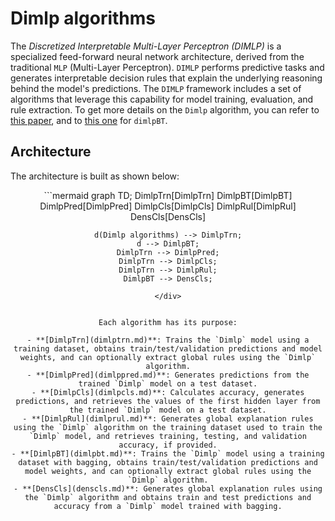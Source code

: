 # Dimlp algorithms

The *Discretized Interpretable Multi-Layer Perceptron (DIMLP)* is a specialized feed-forward neural network architecture, derived from the traditional `MLP` (Multi-Layer Perceptron). `DIMLP` performs predictive tasks and generates interpretable decision rules that explain the underlying reasoning behind the model's predictions. The `DIMLP` framework includes a set of algorithms that leverage this capability for model training, evaluation, and rule extraction. To get more details on the `Dimlp` algorithm, you can refer to [this paper](../../references.md#a-model-for-single-and-multiple-knowledge-based-networks), and to [this one](../../references.md#is-it-worth-generating-rules-from-neural-network-ensembles) for `dimlpBT`.

## Architecture
The architecture is built as shown below:

<div align="center">
```mermaid
graph TD;
    DimlpTrn[DimlpTrn] 
    DimlpBT[DimlpBT] 
    DimlpPred[DimlpPred] 
    DimlpCls[DimlpCls]
    DimlpRul[DimlpRul]
    DensCls[DensCls]

    d(Dimlp algorithms) --> DimlpTrn;
    d --> DimlpBT;
    DimlpTrn --> DimlpPred;
    DimlpTrn --> DimlpCls;
    DimlpTrn --> DimlpRul;
    DimlpBT --> DensCls;
```
</div>


Each algorithm has its purpose:

- **[DimlpTrn](dimlptrn.md)**: Trains the `Dimlp` model using a training dataset, obtains train/test/validation predictions and model weights, and can optionally extract global rules using the `Dimlp` algorithm.
- **[DimlpPred](dimlppred.md)**: Generates predictions from the trained `Dimlp` model on a test dataset.
- **[DimlpCls](dimlpcls.md)**: Calculates accuracy, generates predictions, and retrieves the values of the first hidden layer from the trained `Dimlp` model on a test dataset.
- **[DimlpRul](dimlprul.md)**: Generates global explanation rules using the `Dimlp` algorithm on the training dataset used to train the `Dimlp` model, and retrieves training, testing, and validation accuracy, if provided.
- **[DimlpBT](dimlpbt.md)**: Trains the `Dimlp` model using a training dataset with bagging, obtains train/test/validation predictions and model weights, and can optionally extract global rules using the `Dimlp` algorithm.
- **[DensCls](denscls.md)**: Generates global explanation rules using the `Dimlp` algorithm and obtains train and test predictions and accuracy from a `Dimlp` model trained with bagging.